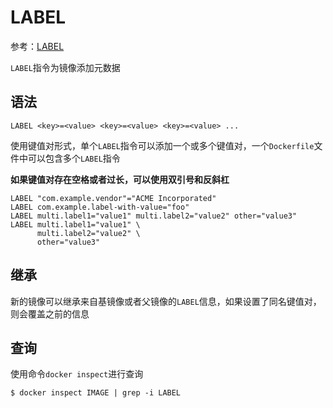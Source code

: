 
# LABEL

参考：[LABEL](https://docs.docker.com/engine/reference/builder/#label)

`LABEL`指令为镜像添加元数据

## 语法

```
LABEL <key>=<value> <key>=<value> <key>=<value> ...
```

使用键值对形式，单个`LABEL`指令可以添加一个或多个键值对，一个`Dockerfile`文件中可以包含多个`LABEL`指令

**如果键值对存在空格或者过长，可以使用双引号和反斜杠**

```
LABEL "com.example.vendor"="ACME Incorporated"
LABEL com.example.label-with-value="foo"
LABEL multi.label1="value1" multi.label2="value2" other="value3"
LABEL multi.label1="value1" \
      multi.label2="value2" \
      other="value3"
```

## 继承

新的镜像可以继承来自基镜像或者父镜像的`LABEL`信息，如果设置了同名键值对，则会覆盖之前的信息

## 查询

使用命令`docker inspect`进行查询

```
$ docker inspect IMAGE | grep -i LABEL
```
